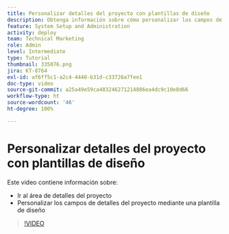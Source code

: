 ```yaml
---
title: Personalizar detalles del proyecto con plantillas de diseño
description: Obtenga información sobre cómo personalizar los campos de detalles del proyecto mediante una plantilla de diseño.
feature: System Setup and Administration
activity: deploy
team: Technical Marketing
role: Admin
level: Intermediate
type: Tutorial
thumbnail: 335076.png
jira: KT-8764
exl-id: af6ff5c1-a2c4-4440-b31d-c33726a7fee1
doc-type: video
source-git-commit: a25a49e59ca483246271214886ea4dc9c10e8d66
workflow-type: ht
source-wordcount: '46'
ht-degree: 100%

---
```


# Personalizar detalles del proyecto con plantillas de diseño

Este vídeo contiene información sobre:

* Ir al área de detalles del proyecto
* Personalizar los campos de detalles del proyecto mediante una plantilla de diseño

>[!VIDEO](https://video.tv.adobe.com/v/335076/?quality=12&learn=on)

